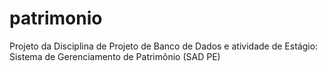 # patrimonio
Projeto da Disciplina de Projeto de Banco de Dados e atividade de Estágio: Sistema de Gerenciamento de Patrimônio (SAD PE)
